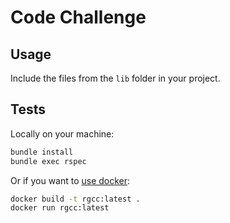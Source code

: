 # Code Challenge

## Usage

Include the files from the `lib` folder in your project.

## Tests

Locally on your machine:

```bash
bundle install
bundle exec rspec
```

Or if you want to [use docker](https://docs.docker.com/engine/install):

```bash
docker build -t rgcc:latest .
docker run rgcc:latest
```
